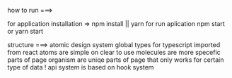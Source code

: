how to run ===>

for application installation => npm install || yarn 
for run aplication npm start or yarn start 

structure ===>
atomic design system
global types for typescript imported from react
atoms are simple on clear to use
molecules are more specefic parts of page
organism are uniqe parts of page that only works for certain type of data !
api system is based on hook system